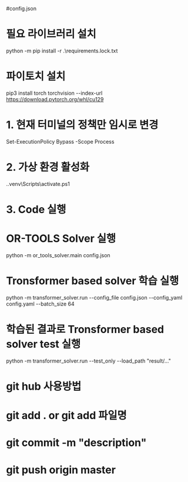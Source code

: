 #config.json

# 필요 라이브러리 설치
python -m pip install -r .\requirements.lock.txt

# 파이토치 설치 
pip3 install torch torchvision --index-url https://download.pytorch.org/whl/cu129

# 1. 현재 터미널의 정책만 임시로 변경
Set-ExecutionPolicy Bypass -Scope Process

# 2. 가상 환경 활성화
.\.venv\Scripts\activate.ps1

# 3. Code 실행
# OR-TOOLS Solver 실행
python -m or_tools_solver.main config.json
# Tronsformer based solver 학습 실행
python -m transformer_solver.run --config_file config.json --config_yaml config.yaml --batch_size 64
# 학습된 결과로 Tronsformer based solver test 실행
python -m transformer_solver.run --test_only --load_path "result/..."





# git hub 사용방법
# git add . or git add 파일명
# git commit -m "description"
# git push origin master